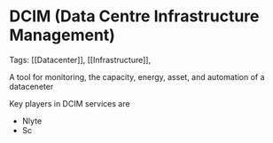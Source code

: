# DCIM (Data Centre Infrastructure Management)
Tags: [[Datacenter]], [[Infrastructure]], 

A tool for monitoring, the capacity, energy, asset, and automation of a dataceneter

Key players in DCIM services are 
- Nlyte
- Sc